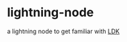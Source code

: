 # lightning-node 

a lightning node to get familiar with [LDK](https://github.com/lightningdevkit/rust-lightning)
